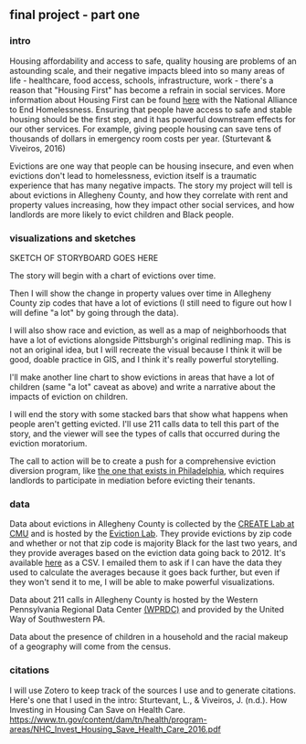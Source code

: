 ## final project - part one

### intro

Housing affordability and access to safe, quality housing are problems of an astounding scale, and their negative impacts bleed into so many areas of life - healthcare, food access, schools, infrastructure, work - there's a reason that "Housing First" has become a refrain in social services. More information about Housing First can be found [here](https://endhomelessness.org/resource/housing-first/) with the National Alliance to End Homelessness. Ensuring that people have access to safe and stable housing should be the first step, and it has powerful downstream effects for our other services. For example, giving people housing can save tens of thousands of dollars in emergency room costs per year. (Sturtevant & Viveiros, 2016) <br>

Evictions are one way that people can be housing insecure, and even when evictions don't lead to homelessness, eviction itself is a traumatic experience that has many negative impacts. The story my project will tell is about evictions in Allegheny County, and how they correlate with rent and property values increasing, how they impact other social services, and how landlords are more likely to evict children and Black people. 

### visualizations and sketches

SKETCH OF STORYBOARD GOES HERE

The story will begin with a chart of evictions over time. 

Then I will show the change in property values over time in Allegheny County zip codes that have a lot of evictions (I still need to figure out how I will define "a lot" by going through the data). 

I will also show race and eviction, as well as a map of neighborhoods that have a lot of evictions alongside Pittsburgh's original redlining map. This is not an original idea, but I will recreate the visual because I think it will be good, doable practice in GIS, and I think it's really powerful storytelling. 


I'll make another line chart to show evictions in areas that have a lot of children (same "a lot" caveat as above) and write a narrative about the impacts of eviction on children.

I will end the story with some stacked bars that show what happens when people aren't getting evicted. I'll use 211 calls data to tell this part of the story, and the viewer will see the types of calls that occurred during the eviction moratorium.

The call to action will be to create a push for a comprehensive eviction diversion program, like [the one that exists in Philadelphia](https://eviction-diversion.phila.gov/#/About), which requires landlords to participate in mediation before evicting their tenants. 

### data 
Data about evictions in Allegheny County is collected by the [CREATE Lab at CMU](https://cmucreatelab.org/) and is hosted by the [Eviction Lab](https://evictionlab.org/eviction-tracking/pittsburgh-pa/). They provide evictions by zip code and whether or not that zip code is majority Black for the last two years, and they provide averages based on the eviction data going back to 2012. It's available [here](https://evictionlab.org/eviction-tracking/get-the-data/) as a CSV. I emailed them to ask if I can have the data they used to calculate the averages because it goes back further, but even if they won't send it to me, I will be able to make powerful visualizations. 

Data about 211 calls in Allegheny County is hosted by the Western Pennsylvania Regional Data Center [(WPRDC)](https://data.wprdc.org/dataset/211-requests) and provided by the United Way of Southwestern PA.

Data about the presence of children in a household and the racial makeup of a geography will come from the census. 
### citations
I will use Zotero to keep track of the sources I use and to generate citations. Here's one that I used in the intro:
Sturtevant, L., & Viveiros, J. (n.d.). How Investing in Housing Can Save on Health Care. https://www.tn.gov/content/dam/tn/health/program-areas/NHC_Invest_Housing_Save_Health_Care_2016.pdf
